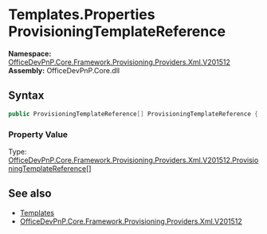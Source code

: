 # Templates.Properties ProvisioningTemplateReference
  

**Namespace:** [OfficeDevPnP.Core.Framework.Provisioning.Providers.Xml.V201512](OfficeDevPnP.Core.Framework.Provisioning.Providers.Xml.V201512.md)  
**Assembly:** OfficeDevPnP.Core.dll  
## Syntax
```C#
public ProvisioningTemplateReference[] ProvisioningTemplateReference { get; set; }
```

### Property Value
Type: [OfficeDevPnP.Core.Framework.Provisioning.Providers.Xml.V201512.ProvisioningTemplateReference[]](OfficeDevPnP.Core.Framework.Provisioning.Providers.Xml.V201512.ProvisioningTemplateReference.md)  

## See also
- [Templates](OfficeDevPnP.Core.Framework.Provisioning.Providers.Xml.V201512.Templates.md) 
- [OfficeDevPnP.Core.Framework.Provisioning.Providers.Xml.V201512](OfficeDevPnP.Core.Framework.Provisioning.Providers.Xml.V201512.md) 
